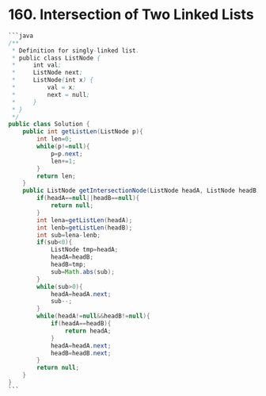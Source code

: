 # 160. Intersection of Two Linked Lists

````java
```java
/**
 * Definition for singly-linked list.
 * public class ListNode {
 *     int val;
 *     ListNode next;
 *     ListNode(int x) {
 *         val = x;
 *         next = null;
 *     }
 * }
 */
public class Solution {
    public int getListLen(ListNode p){
        int len=0;
        while(p!=null){
            p=p.next;
            len+=1;
        }
        return len;
    }
    public ListNode getIntersectionNode(ListNode headA, ListNode headB) {
        if(headA==null||headB==null){
            return null;
        }
        int lena=getListLen(headA);
        int lenb=getListLen(headB);
        int sub=lena-lenb;
        if(sub<0){
            ListNode tmp=headA;
            headA=headB;
            headB=tmp;
            sub=Math.abs(sub);
        }
        while(sub>0){
            headA=headA.next;
            sub--;
        }
        while(headA!=null&&headB!=null){
            if(headA==headB){
                return headA;
            }
            headA=headA.next;
            headB=headB.next;
        }
        return null;
    }
}
```
````
